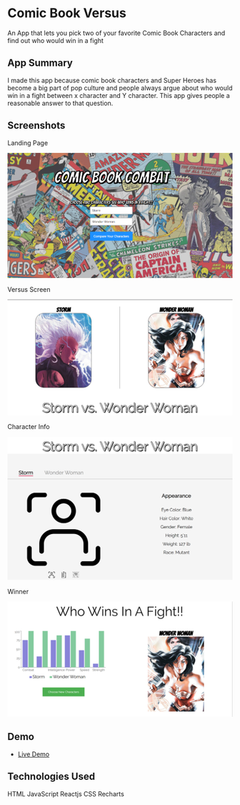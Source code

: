# Comic Book Versus

An App that lets you pick two of your favorite Comic Book Characters and find out who would win in a fight

## App Summary

I made this app because comic book characters and Super Heroes has become a big part of pop culture and people always argue
about who would win in a fight between x character and Y character. This app gives people a reasonable answer to that question.

## Screenshots

Landing Page

![landing page](Screenshots/landing_page.png)

Versus Screen

![versus screen](Screenshots/versus.png)

Character Info

![character info](Screenshots/stats.png)

Winner

![winner](Screenshots/fight.png)

## Demo

- [Live Demo](https://versus-six.vercel.app/)

## Technologies Used

HTML
JavaScript
Reactjs
CSS
Recharts